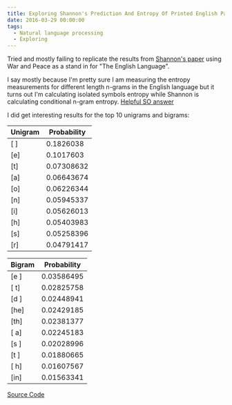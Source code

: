 ```yaml
---
title: Exploring Shannon's Prediction And Entropy Of Printed English Paper
date: 2016-03-29 00:00:00
tags:
  - Natural language processing
  - Exploring
---
```

Tried and mostly failing to replicate the results from [Shannon's paper](http://languagelog.ldc.upenn.edu/myl/Shannon1950.pdf) using War and Peace as a stand in for "The English Language".

I say mostly because I'm pretty sure I am measuring the entropy measurements for different length n-grams in the English language but it turns out I'm calculating isolated symbols entropy while Shannon is calculating conditional n-gram entropy.
[Helpful SO answer](https://stackoverflow.com/questions/9604460/how-to-find-out-the-entropy-of-the-english-language)

I did get interesting results for the top 10 unigrams and bigrams:

| Unigram | Probability |
| - | - | 
| [ ] | 0.1826038 |
| [e] | 0.1017603 |
| [t] | 0.07308632 |
| [a] | 0.06643674 |
| [o] | 0.06226344 |
| [n] | 0.05945337 |
| [i] | 0.05626013 |
| [h] | 0.05403983 |
| [s] | 0.05258396 |
| [r] | 0.04791417 |

| Bigram | Probability |
| - | - | 
| [e ] | 0.03586495 |
| [ t] | 0.02825758 |
| [d ] | 0.02448941 |
| [he] | 0.02429185 |
| [th] | 0.02381377 |
| [ a] | 0.02245183 |
| [s ] | 0.02028996 |
| [t ] | 0.01880665 |
| [ h] | 0.01607567 |
| [in] | 0.01563341 |

[Source Code](https://github.com/DForshner/CSharpExperiments/blob/master/ShannonPredictionAndEntropyOfPrintedEnglish.cs)